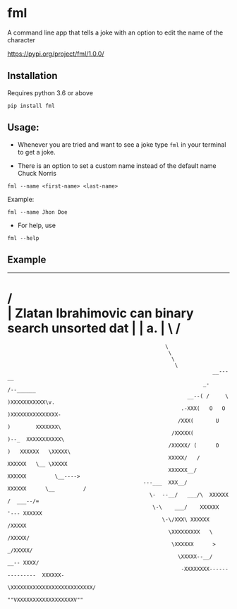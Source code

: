 # fml
A command line app that tells a joke with an option to edit the name of the character

https://pypi.org/project/fml/1.0.0/

## Installation

Requires python 3.6 or above
```
pip install fml
```

## Usage:

- Whenever you are tried and want to see a joke type `fml` in your terminal to get a joke.

- There is an option to set a custom name instead of the default name Chuck Norris

```
fml --name <first-name> <last-name>
```
Example:
```
fml --name Jhon Doe
```

- For help, use
```
fml --help
```

## Example

  _________________________________________________
 /                                                 \
| Zlatan Ibrahimovic can binary search unsorted dat |
| a.                                                |
 \                                                 /
  =================================================
                                                      \
                                                       \
                                                        \
                                                         \                                               
                                                                     __---__
                                                                  _-       /--______
                                                             __--( /     \ )XXXXXXXXXXX\v.
                                                           .-XXX(   O   O  )XXXXXXXXXXXXXXX-
                                                          /XXX(       U     )        XXXXXXX\
                                                        /XXXXX(              )--_  XXXXXXXXXXX\
                                                       /XXXXX/ (      O     )   XXXXXX   \XXXXX\
                                                       XXXXX/   /            XXXXXX   \__ \XXXXX
                                                       XXXXXX__/          XXXXXX         \__---->
                                               ---___  XXX__/          XXXXXX      \__         /
                                                 \-  --__/   ___/\  XXXXXX            /  ___--/=
                                                  \-\    ___/    XXXXXX              '--- XXXXXX
                                                     \-\/XXX\ XXXXXX                      /XXXXX
                                                       \XXXXXXXXX   \                    /XXXXX/
                                                        \XXXXXX      >                 _/XXXXX/
                                                          \XXXXX--__/              __-- XXXX/
                                                           -XXXXXXXX---------------  XXXXXX-
                                                              \XXXXXXXXXXXXXXXXXXXXXXXXXX/
                                                                ""VXXXXXXXXXXXXXXXXXXV""
                                                                
